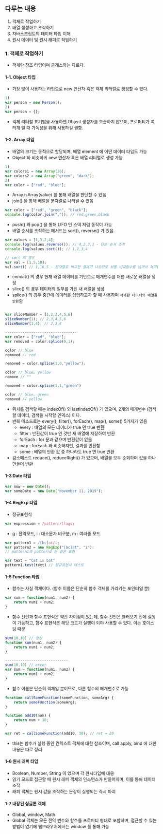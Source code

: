 ## 다루는 내용
  1. 객체로 작업하기
  2. 배열 생성하고 조작하기
  3. 자바스크립트의 데이터 타입 이해
  4. 원시 데이터 및 원시 래퍼로 작업하기

### 1. 객체로 작업하기
- 객체란 참조 타입이며 클래스와는 다르다.

#### 1-1. Object 타입
- 가장 많이 사용하는 타입으로 new 연산자 혹은 객체 리터럴로 생성할 수 있다.
```javascript
1)
var person = new Person();
2)
var person = {};
```
- 객체 리터럴 표기법을 사용하면 Object 생성자를 호출하지 않으며, 프로퍼티가 여러개 일 때 가독성을 위해 사용하길 권함.

#### 1-2. Array 타입
- 배열의 크기는 동적으로 할당되며, 배열 element 에 어떤 데이터 타입도 가능
- Object 와 비슷하게 new 연산자 혹은 배열 리터럴로 생성 가능
```javascript
1)
var colors1 = new Array(20);
var colors2 = new Array("green", "dark");
2)
var color = ["red", "blue"];
```
- Array.isArray(value) 를 통해 배열을 판단할 수 있음
- join() 을 통해 배열을 문자열로 나타낼 수 있음
```javascript
var color = ["red", "green", "black"];
console.log(color.join(",")); // red,green,black
```
- push() 와 pop() 을 통해 LIFO 인 스택 처럼 동작이 가능
- 배열 순서를 조작하는 매서드는 sort(), reverse() 가 있음.
```javascript
var values = [1,3,2,4];
console.log(values.reverse()); // 4,2,3,1 - 단순 순서 조작
console.log(values.sort()); // 1,2,3,4 

// sort 의 경우
var val = [1,5,10];
val.sort() // 1,10,5 - 문자열로 비교한 결과가 나오므로 보통 비교함수를 넘겨서 처리함
```
- concat() 의 경우 현재 배열 데이터를 기반으로 매개변수를 더한 새로운 배열을 생성
- slice() 의 경우 데이터의 일부를 가진 새 배열을 생성
- splice() 의 경우 중간에 데이터를 삽입하고자 할 때 사용하며 `삭제한 데이터의 배열을 반환`함
```javascript

var sliceNumber = [1,2,3,4,5,6]
sliceNumber(1); // 2,3,4,5,6
sliceNumber(1,4); // 2,3,4

---------------------------------
var color = ["red", "blue"];
var removed = color.splice(0,1);

color // blue
removed // red

removed = color.splice(1,0,"yellow");

color // blue, yellow
remove // ""

removed = color.splice(1,1,"green")

color // blue, green
removed // yellow
````
- 위치를 검색할 때는 indexOf() 와 lastIndexOf() 가 있으며, 2개의 매개변수 (검색할 데이터, 검색을 시작할 인덱스) 이다.
- 반복 메소드로는 every(), filter(), forEach(), map(), some() 5가지가 있음
    - every : 배열의 모든 데이터가 true 면 true 반환
    - filter : 반환값이 true 인 것만 새 배열에 저장하여 반환
    - forEach : for 문과 같으며 반환값이 없음
    - map : forEach 와 비슷하지만, 결과를 반환함
    - some : 배열의 반환 값 중 하나라도 true 면 true 반환
- 감소메소드 reduce(), reduceRight() 가 있으며, 배열을 모두 순회하며 값을 하나 만들어 반환

#### 1-3 Date 타입
```javascript
var now = new Date();
var someDate = new Date("November 11, 2019");
```

#### 1-4 RegExp 타입
- 정규표현식
```javascript
var expression = /pattern/flags;
```
- g : 전역모드, i : 대소문자 비구분, m : 여러줄 모드 
```javascript
var pattern1 = /[bc]at/i;
var pattern2 = new RegExp("[bc]at", "i");
// pattern1과 pattern2 는 같은 표현

var text = "Cat is bat"
pattern1.test(text) // 정규표현식 테스트
```

#### 1-5 Function 타입
- 함수는 사실 객체이다. (함수 이름은 단순히 함수 객체를 가리키는 포인터일 뿐)
```javascript
var sum = function(num1, num2) {
	return num1 + num2;
}
````
- 함수 선언과 함수 표현식은 약간 차이점이 있는데, 함수 선언은 불러오기 전에 실행이 가능하고, 함수 표현식은 해당 코드가 실행이 되야 사용할 수 있다. 이는 호이스팅 때문
```javascript
sum(10,10) // 정상
function sum(num1, num2) {
	return num1 + num2;
}

-----------------------------
sum(10,10) // error
var sum = function(num1, num2) {
	return num1 + num2;
}
```
- 함수 이름은 단순히 객체일 뿐이므로, 다른 함수의 매개변수로 가능
```javascript
function callSomeFunction(someFunction, someArg) {
	return someFUnction(someArg);
}

function add10(num) {
	return num + 10;
}

var ret = callSomeFunction(add10, 10); // ret = 20
```
- this는 함수가 실행 중인 컨텍스트 객체에 대한 참조이며, call apply, bind 에 대한 내용은 따로 정리

#### 1-6 원시 래퍼 타입
- Boolean, Number, String 이 있으며 각 원시타입에 대응
- 읽기 모드로 접근할 때 원시 래퍼 객체의 인스턴스가 만들어지며, 이를 통해 데이터 조작
- 래퍼 객체는 원시 값을 조작하는 문장이 실행되는 즉시 파괴

#### 1-7 내장된 싱글톤 객체
- Global, window, Math
- Global 객체는 모든 전역 변수와 함수를 프로퍼티 형태로 포함하며, 접근할 수 있는 방법이 없기에 웹브라우저에서는 window 를 통해 가능
